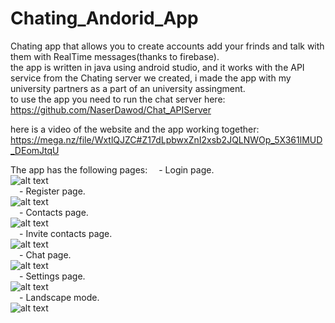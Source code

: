 # Chating_Andorid_App

Chating app that allows you to create accounts add your frinds and talk with them with RealTime messages(thanks to firebase).</br>
the app is written in java using android studio, and it works with the API service from the Chating server we created, i made the app with my university partners as a part of an university assingment.</br>
to use the app you need to run the chat server here: https://github.com/NaserDawod/Chat_APIServer </br>

here is a video of the website and the app working together: https://mega.nz/file/WxtlQJZC#Z17dLpbwxZnI2xsb2JQLNWOp_5X361lMUD_DEomJtqU </br>

The app has the following pages:
&emsp;- Login page.</br>
![alt text](https://github.com/NaserDawod/Chating_Andorid_App/blob/main/pages/login_page.png?raw=true)</br>
&emsp;- Register page.</br>
![alt text](https://github.com/NaserDawod/Chating_Andorid_App/blob/main/pages/register_page.png?raw=true)</br>
&emsp;- Contacts page.</br>
![alt text](https://github.com/NaserDawod/Chating_Andorid_App/blob/main/pages/contacts_page.png?raw=true)</br>
&emsp;- Invite contacts page.</br>
![alt text](https://github.com/NaserDawod/Chating_Andorid_App/blob/main/pages/addContact_page.png?raw=true)</br>
&emsp;- Chat page.</br>
![alt text](https://github.com/NaserDawod/Chating_Andorid_App/blob/main/pages/chat_page.png?raw=true)</br>
&emsp;- Settings page.</br>
![alt text](https://github.com/NaserDawod/Chating_Andorid_App/blob/main/pages/settings.png?raw=true)</br>
&emsp;- Landscape mode.</br>
![alt text](https://github.com/NaserDawod/Chating_Andorid_App/blob/main/pages/landscape.png?raw=true)</br>
